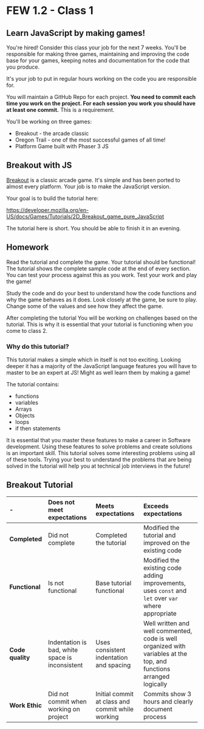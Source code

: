 # FEW 1.2 - Class 1

## Learn JavaScript by making games!

You're hired! Consider this class your job for the next 7 weeks. You'll be responsible for making three games, maintaining and improving the code base for your games, keeping notes and documentation for the code that you produce.

It's your job to put in regular hours working on the code you are responsible for.

You will maintain a GitHub Repo for each project. **You need to commit each time you work on the project. For each session you work you should have at least one commit.** This is a requirement.

You'll be working on three games:

- Breakout - the arcade classic
- Oregon Trail - one of the most successful games of all time!
- Platform Game built with Phaser 3 JS

## Breakout with JS

[Breakout](https://en.wikipedia.org/wiki/Breakout_(video_game)) is a classic arcade game. It's simple and has been ported to almost every platform. Your job is to make the JavaScript version.

Your goal is to build the tutorial here:

https://developer.mozilla.org/en-US/docs/Games/Tutorials/2D_Breakout_game_pure_JavaScript

The tutorial here is short. You should be able to finish it in an evening.

## Homework

Read the tutorial and complete the game. Your tutorial should be functional! The tutorial shows the complete sample code at the end of every section. You can test your process against this as you work. Test your work and play the game!

Study the code and do your best to understand how the code functions and why the game behaves as it does. Look closely at the game, be sure to play. Change some of the values and see how they affect the game.

After completing the tutorial You will be working on challenges based on the tutorial. This is why it is essential that your tutorial is functioning when you come to class 2.

### Why do this tutorial?

This tutorial makes a simple which in itself is not too exciting. Looking deeper it has a majority of the JavaScript language features you will have to master to be an expert at JS! Might as well learn them by making a game!

The tutorial contains:

- functions
- variables
- Arrays
- Objects
- loops
- if then statements

It is essential that you master these features to make a career in Software development. Using these features to solve problems and create solutions is an important skill. This tutorial solves some interesting problems using all of these tools. Trying your best to understand the problems that are being solved in the tutorial will help you at technical job interviews in the future!

## Breakout Tutorial

| -            | Does not meet expectations | Meets expectations       | Exceeds expectations |
|:-------------|:------------------|:-------------------------|:---------------------|
| **Completed** | Did not complete | Completed the tutorial   | Modified the tutorial and improved on the existing code |
| **Functional** | Is not functional | Base tutorial functional | Modified the existing code adding improvements, uses `const` and `let` over `var` where appropriate |
| **Code quality** | Indentation is bad, white space is inconsistent | Uses consistent indentation and spacing | Well written and well commented, code is well organized with variables at the top, and functions arranged logically |
| **Work Ethic** | Did not commit when working on project | Initial commit at class and commit while working | Commits show 3 hours and clearly document process |
